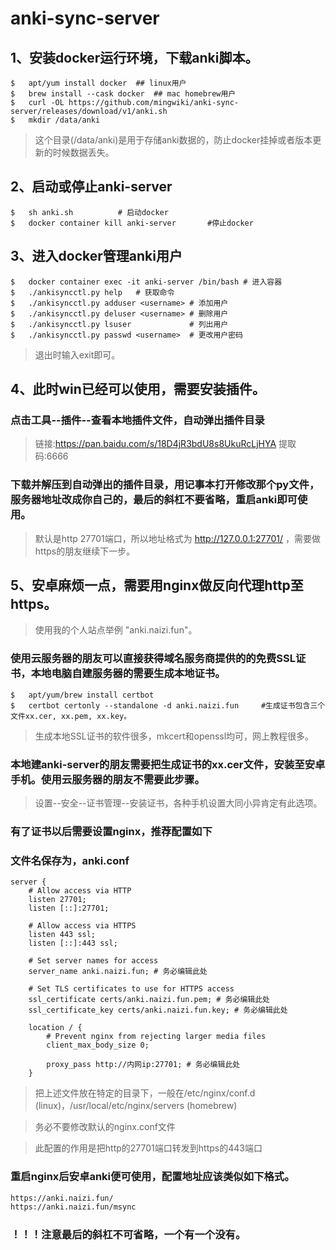 # anki-sync-server

## 1、安装docker运行环境，下载anki脚本。

``` shell
$   apt/yum install docker  ## linux用户
$   brew install --cask docker  ## mac homebrew用户
$   curl -OL https://github.com/mingwiki/anki-sync-server/releases/download/v1/anki.sh
$   mkdir /data/anki
```

> 这个目录(/data/anki)是用于存储anki数据的，防止docker挂掉或者版本更新的时候数据丢失。

## 2、启动或停止anki-server
``` shell
$   sh anki.sh          # 启动docker
$   docker container kill anki-server       #停止docker
```

## 3、进入docker管理anki用户

```shell
$   docker container exec -it anki-server /bin/bash # 进入容器
$   ./ankisyncctl.py help   # 获取命令
$   ./ankisyncctl.py adduser <username> # 添加用户
$   ./ankisyncctl.py deluser <username> # 删除用户
$   ./ankisyncctl.py lsuser             # 列出用户
$   ./ankisyncctl.py passwd <username>  # 更改用户密码
```

> 退出时输入exit即可。

## 4、此时win已经可以使用，需要安装插件。
### 点击工具--插件--查看本地插件文件，自动弹出插件目录

> 链接:https://pan.baidu.com/s/18D4jR3bdU8s8UkuRcLjHYA 提取码:6666 

### 下载并解压到自动弹出的插件目录，用记事本打开修改那个py文件，服务器地址改成你自己的，最后的斜杠不要省略，重启anki即可使用。

> 默认是http 27701端口，所以地址格式为 http://127.0.0.1:27701/ ，需要做https的朋友继续下一步。

## 5、安卓麻烦一点，需要用nginx做反向代理http至https。
> 使用我的个人站点举例 "anki.naizi.fun"。
### 使用云服务器的朋友可以直接获得域名服务商提供的的免费SSL证书，本地电脑自建服务器的需要生成本地证书。
``` shell
$   apt/yum/brew install certbot
$   certbot certonly --standalone -d anki.naizi.fun     #生成证书包含三个文件xx.cer, xx.pem, xx.key。
```
> 生成本地SSL证书的软件很多，mkcert和openssl均可，网上教程很多。

### 本地建anki-server的朋友需要把生成证书的xx.cer文件，安装至安卓手机。使用云服务器的朋友不需要此步骤。

> 设置--安全--证书管理--安装证书，各种手机设置大同小异肯定有此选项。

### 有了证书以后需要设置nginx，推荐配置如下

### 文件名保存为，anki.conf 
``` nginx
server {
    # Allow access via HTTP
    listen 27701;
    listen [::]:27701;

    # Allow access via HTTPS
    listen 443 ssl;
    listen [::]:443 ssl;

    # Set server names for access
    server_name anki.naizi.fun; # 务必编辑此处

    # Set TLS certificates to use for HTTPS access
    ssl_certificate certs/anki.naizi.fun.pem; # 务必编辑此处
    ssl_certificate_key certs/anki.naizi.fun.key; # 务必编辑此处

    location / {
        # Prevent nginx from rejecting larger media files
        client_max_body_size 0;

        proxy_pass http://内网ip:27701; # 务必编辑此处
    }
```
> 把上述文件放在特定的目录下，一般在/etc/nginx/conf.d (linux)，/usr/local/etc/nginx/servers (homebrew)

> 务必不要修改默认的nginx.conf文件

> 此配置的作用是把http的27701端口转发到https的443端口

### 重启nginx后安卓anki便可使用，配置地址应该类似如下格式。

``` txt
https://anki.naizi.fun/
https://anki.naizi.fun/msync
```

### ！！！注意最后的斜杠不可省略，一个有一个没有。
